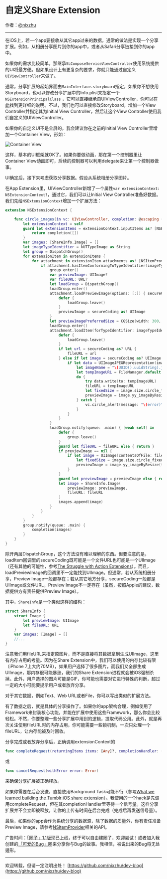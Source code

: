 

# 自定义Share Extension

作者：[@nixzhu](https://twitter.com/nixzhu)

---

在iOS上，若一个app要接收从其它app过来的数据，通常的做法是实现一个分享扩展。例如，从相册分享图片到你的app中，或者从Safari分享链接到你的app中。

如果你的需求比较简单，那继承`SLComposeServiceViewController`使用系统提供的UI将最方便。但如果设计上有更复杂的要求，你就只能通过自定义`UIViewController`来做了。

通常，分享扩展的起始界面由`MainInterface.storyboard`指定，如果你不想使用Storyboard，也可以修改分享扩展中的Info.plist来指定一个`NSExtensionPrincipalClass` ，它可以直接继承自UIViewController，你可以[在此](https://developer.apple.com/library/content/documentation/General/Conceptual/ExtensibilityPG/ExtensionCreation.html)找到更详细的说明。不过，我们也可以直接修改Storyboard，增加一个View Controller并指定其为Initial View Controller，然后让这个View Controller使用我们自定义的UIViewController。

如果你的自定义UI不是全屏的，我会建议你在之前的Initial View Controller里增加一个Container View，形如：

![Container View](https://github.com/nixzhu/dev-blog/raw/master/images/custom-share-extension-storyboard.png)

这样，基本的UI框架就OK了。如果你要做动画，那在第一个控制器里让Container View动画即可，后续的控制器可以利用delegate来让第一个控制器做事。

UI确定后，接下来考虑获取分享数据。假设从系统相册分享图片。

在App Extension里，UIViewController新增了一个属性`var extensionContext: NSExtensionContext?`，通过它，我们可以让Initial View Controller准备好数据。我们先给`NSExtensionContext`增加一个扩展方法：

``` swift
extension NSExtensionContext {

    func circle_images(in vc: UIViewController, completion: @escaping (_ images: [ShareInfo.Image]) -> Void) {
        let extensionContext = self
        guard let extensionItems = extensionContext.inputItems as? [NSExtensionItem] else {
            return completion([])
        }
        var images: [ShareInfo.Image] = []
        let imageTypeIdentifier = kUTTypeImage as String
        let group = DispatchGroup()
        for extensionItem in extensionItems {
            for attachment in extensionItem.attachments as! [NSItemProvider] {
                if attachment.hasItemConformingToTypeIdentifier(imageTypeIdentifier) {
                    group.enter()
                    var previewImage: UIImage?
                    var fileURL: URL?
                    let loadGroup = DispatchGroup()
                    loadGroup.enter()
                    attachment.loadPreviewImage(options: [:]) { secureCoding, _ in
                        defer {
                            loadGroup.leave()
                        }
                        previewImage = secureCoding as? UIImage
                    }
                    let previewImagePreferredSize = CGSize(width: 300, height: 300)
                    loadGroup.enter()
                    attachment.loadItem(forTypeIdentifier: imageTypeIdentifier, options: nil) { secureCoding, _ in
                        defer {
                            loadGroup.leave()
                        }
                        if let url = secureCoding as? URL {
                            fileURL = url
                        } else if let image = secureCoding as? UIImage {
                            if let data = UIImageJPEGRepresentation(image, 0.9) {
                                let imageName = "\(UUID().uuidString).jpg"
                                let tempImageURL = FileManager.default.temporaryDirectory.appendingPathComponent(imageName)
                                do {
                                    try data.write(to: tempImageURL)
                                    fileURL = tempImageURL
                                    let fixedSize = image.size.circle_fixed(forPreferredSize: previewImagePreferredSize)
                                    previewImage = image.yy_imageByResize(to: fixedSize)
                                } catch {
                                    vc.circle_alert(message: "\(error)")
                                }
                            }
                        }
                    }
                    loadGroup.notify(queue: .main) { [weak self] in
                        defer {
                            group.leave()
                        }
                        guard let fileURL = fileURL else { return }
                        if previewImage == nil {
                            if let image = UIImage(contentsOfFile: fileURL.path) {
                                let fixedSize = image.size.circle_fixed(forPreferredSize: previewImagePreferredSize)
                                previewImage = image.yy_imageByResize(to: fixedSize)
                            }
                        }
                        guard let previewImage = previewImage else { return }
                        let image = ShareInfo.Image(
                            previewImage: previewImage,
                            fileURL: fileURL
                        )
                        images.append(image)
                    }
                }
            }
        }
        group.notify(queue: .main) {
            completion(images)
        }
    }
}
```

除开两层DispatchGroup，这个方法没有难以理解的东西。但要注意的是，loadItem回调里的secureCoding既可能是一个文件URL也可能是一个UIImage（还有其他的可能性，参考[The Struggle with Action Extensions](https://pspdfkit.com/blog/2017/action-extension/)）。而且，loadPreviewImage的回调里不一定能找到UIImage。但通常，若从系统相册分享，Preview Image一般都存在；若从其它地方分享，secureCoding一般都是UIImage或文件URL，Preview Image不一定存在（虽然，按照Apple的建议，数据提供方有责任提供Preview Image）。

其中，`ShareInfo`是一个类似这样的结构：

``` swift
struct ShareInfo {
    struct Image {
        let previewImage: UIImage
        let fileURL: URL
    }
    var images: [Image] = []
    //...
}
```

注意我们用fileURL来指定原图片，而不是直接将其数据拿到生成UIImage，这里有内存占用的考量。因为在Share Extension中，我们可以使用的内存比较有限（iPhone 7上大约70MB），如果用户选择了很多图片，而我们又全部生成UIImage，那内存很可能暴涨，我们的Share Extension进程就会被iOS强制杀掉。此外，用户选择的图片可能是GIF，你可能也需要对它进行特殊的判断，超过一定的大小可能要提示用户或者放弃分享。

对于其它数据，例如Text、Web URL或者File，你可以写出类似的扩展方法。

有了数据之后，就是具体的分享操作了。如果你的app架构合理，例如使用了Framework来封装核心功能，并能在扩展中使用这些Framework，那么你会比较轻松。不然，你要整理一些分享扩展中用到的逻辑，提取代码公用。此外，就是再次关注使用fileURL时的内存占用，你可能需要一些锁机制，一次只处理一个fileURL，让内存能被及时回收。

分享完成或者放弃分享后，正确调用extensionContext的

``` swift
func completeRequest(returningItems items: [Any]?, completionHandler: ((Bool) -> Swift.Void)? = nil)
```

或

``` swift
func cancelRequest(withError error: Error)
```

来确保分享扩展被正确释放。

如果你需要在后台发送，直接使用Background Task可能不行（参考[What we learned building the Tumblr iOS share extension](https://engineering.tumblr.com/post/97658880154/what-we-learned-building-the-tumblr-ios-share)）。我使用的一个hack是先调用completeRequest，但在其completionHandler里等待一个信号量。这样分享扩展并不会立即被释放，让你的上传有时间在后台完成（完成后再发送信号量）。

最后，如果你的app会作为系统分享的数据源，除了数据的质量外，你有责任准备Preview Image，请参考[NSItemProvider](https://developer.apple.com/documentation/foundation/nsitemprovider)相关的API。

广告时间：[「圈子」1.1版](https://itunes.apple.com/cn/app/id1299590483)现已上线，终于可以自由建圈了，欢迎尝试！或者加入我创建的[「可爱的Bug」](https://share.quanziapp.com/circle/sVBgoaB)圈来分享你与Bug的故事。我相信，被说出来的Bug将无处遁形。

---

欢迎转载，但请一定注明出处！ [https://github.com/nixzhu/dev-blog](https://github.com/nixzhu/dev-blog)